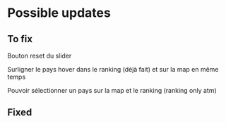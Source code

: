 # Possible updates

## To fix

Bouton reset du slider 

Surligner le pays hover dans le ranking (déjà fait) et sur la map en même temps 

Pouvoir sélectionner un pays sur la map et le ranking (ranking only atm)



## Fixed
